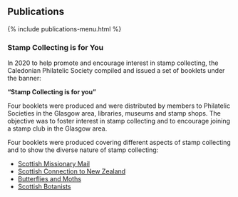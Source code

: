 ## Publications

{% include publications-menu.html %}

### Stamp Collecting is for You

In 2020 to help promote and encourage interest in stamp collecting, the Caledonian Philatelic Society compiled and issued a set of booklets under the banner:

**“Stamp Collecting is for you”**

Four booklets were produced and were distributed by members to Philatelic Societies in the Glasgow area, libraries, museums and stamp shops. The objective was to foster interest in stamp collecting and to encourage joining a stamp club in the Glasgow area.

Four booklets were produced covering different aspects of stamp collecting and to show the diverse nature of stamp collecting:

* [Scottish Missionary Mail](pdfs/Scottish-Missionary-Mail.pdf)
* [Scottish Connection to New Zealand](Scottish-Connection-to-NewZealand.pdf)
* [Butterflies and Moths](Butterflies-and-Moths.pdf)
* [Scottish Botanists](Scottish-Botanists.pdf)

